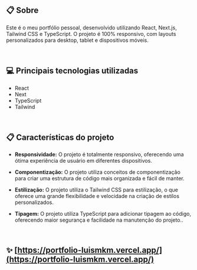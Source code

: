 ## 📋 Sobre

<p>Este é o meu portfólio pessoal, desenvolvido utilizando React, Next.js, Tailwind CSS e TypeScript. O projeto é 100% responsivo, com layouts personalizados para desktop, tablet e dispositivos móveis.</p>

<br />

## 💻 Principais tecnologias utilizadas

- React
- Next
- TypeScript
- Tailwind

<br />


## 📋 Características do projeto

 - <span style="font-weight: bold">Responsividade:</span> O projeto é totalmente responsivo, oferecendo uma ótima experiência de usuário em diferentes dispositivos.

 - <span style="font-weight: bold">Componentização:</span> O projeto utiliza conceitos de componentização para criar uma estrutura de código mais organizada e fácil de manter.

 - <span style="font-weight: bold">Estilização:</span> O projeto utiliza o Tailwind CSS para estilização, o que oferece uma grande flexibilidade e velocidade na criação de estilos personalizados.

 - <span style="font-weight: bold">Tipagem:</span> O projeto utiliza TypeScript para adicionar tipagem ao código, oferecendo maior segurança e facilidade na manutenção do projeto..

 <br/>

## ✨ [https://portfolio-luismkm.vercel.app/](https://portfolio-luismkm.vercel.app/)
